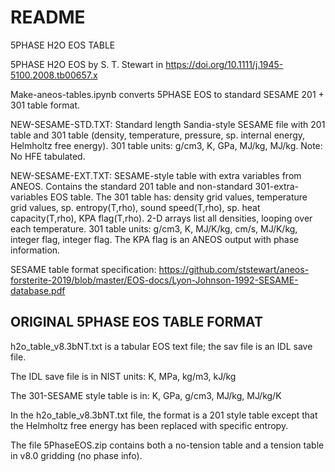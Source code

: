 # README

5PHASE H2O EOS TABLE 

5PHASE H2O EOS by S. T. Stewart in  https://doi.org/10.1111/j.1945-5100.2008.tb00657.x

Make-aneos-tables.ipynb converts 5PHASE EOS to standard SESAME 201 + 301 table format.

NEW-SESAME-STD.TXT: Standard length Sandia-style SESAME file with 201 table and 301 table (density, temperature, pressure, sp. internal energy, Helmholtz free energy). 301 table units: g/cm3, K, GPa, MJ/kg, MJ/kg.
Note: No HFE tabulated.

NEW-SESAME-EXT.TXT: SESAME-style table with extra variables from ANEOS. Contains the standard 201 table and non-standard 301-extra-variables EOS table. The 301 table has: density grid values, temperature grid values, sp. entropy(T,rho), sound speed(T,rho), sp. heat capacity(T,rho), KPA flag(T,rho). 2-D arrays list all densities, looping over each temperature. 301 table units: g/cm3, K, MJ/K/kg, cm/s, MJ/K/kg, integer flag, integer flag. The KPA flag is an ANEOS output with phase information.

SESAME table format specification:
https://github.com/ststewart/aneos-forsterite-2019/blob/master/EOS-docs/Lyon-Johnson-1992-SESAME-database.pdf


## ORIGINAL 5PHASE EOS TABLE FORMAT
h2o_table_v8.3bNT.txt is a tabular EOS text file; the sav file is an IDL save file.


The IDL save file is in NIST units: K, MPa, kg/m3, kJ/kg

The 301-SESAME style table is in: K, GPa, g/cm3, MJ/kg, MJ/kg/K

In the h2o_table_v8.3bNT.txt file, the format is a 201 style table except that the Helmholtz free energy has been replaced with specific entropy. 

The file 5PhaseEOS.zip contains both a no-tension table and a tension table in v8.0 gridding (no phase info).

